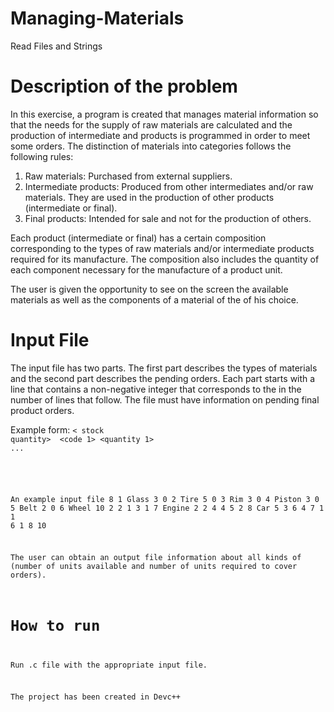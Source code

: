 # Managing-Materials
 Read Files and Strings


# Description of the problem
In this exercise, a program is created that manages material information so that the needs for the supply of raw materials are calculated and the production of intermediate and
products is programmed in order to meet some orders. The distinction of materials into categories follows the following rules:

1) Raw materials: Purchased from external suppliers. <br />
2) Intermediate products: Produced from other intermediates and/or raw materials. They are used in the production of other products (intermediate or final). <br />
3) Final products: Intended for sale and not for the production of others. <br />

Each product (intermediate or final) has a certain composition corresponding to the types of raw materials and/or
intermediate products required for its manufacture. The composition also includes the
quantity of each component necessary for the manufacture of a product unit.

The user is given the opportunity to see on the screen the available materials as well as the components of a material of the of his choice.

# Input File
The input file has two parts. The first part describes the types of materials and the second part describes the
pending orders. Each part starts with a line that contains a non-negative integer that corresponds to the
in the number of lines that follow. The file
must have information on pending final product orders.

Example form:
<number of kinds of materials>
<code><name>< stock quantity> <number of ingredients> <code 1> <quantity 1> ...

<Order count>


An example input file
8
1 Glass 3 0
2 Tire 5 0
3 Rim 3 0
4 Piston 3 0
5 Belt 2 0
6 Wheel 10 2 2 1 3 1
7 Engine 2 2 4 4 5 2
8 Car 5 3 6 4 7 1 1 6
1
8 10

The user can obtain an output file information about all kinds of
(number of units available and number of units required to cover orders).


# How to run
Run .c file with the appropriate input file. 

The project has been created in Devc++